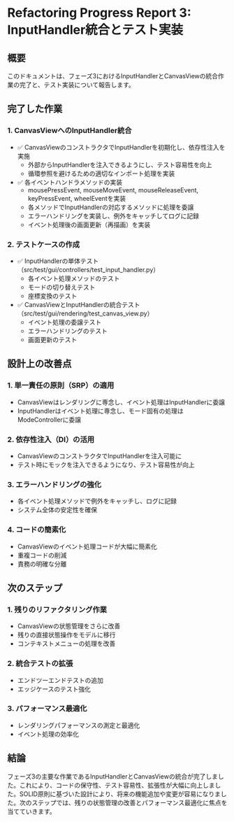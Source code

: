 # Refactoring Progress Report 3: InputHandler統合とテスト実装

## 概要
このドキュメントは、フェーズ3におけるInputHandlerとCanvasViewの統合作業の完了と、テスト実装について報告します。

## 完了した作業

### 1. CanvasViewへのInputHandler統合
- ✅ CanvasViewのコンストラクタでInputHandlerを初期化し、依存性注入を実施
  - 外部からInputHandlerを注入できるようにし、テスト容易性を向上
  - 循環参照を避けるための適切なインポート処理を実装
- ✅ 各イベントハンドラメソッドの実装
  - mousePressEvent, mouseMoveEvent, mouseReleaseEvent, keyPressEvent, wheelEventを実装
  - 各メソッドでInputHandlerの対応するメソッドに処理を委譲
  - エラーハンドリングを実装し、例外をキャッチしてログに記録
  - イベント処理後の画面更新（再描画）を実装

### 2. テストケースの作成
- ✅ InputHandlerの単体テスト（src/test/gui/controllers/test_input_handler.py）
  - 各イベント処理メソッドのテスト
  - モードの切り替えテスト
  - 座標変換のテスト
- ✅ CanvasViewとInputHandlerの統合テスト（src/test/gui/rendering/test_canvas_view.py）
  - イベント処理の委譲テスト
  - エラーハンドリングのテスト
  - 画面更新のテスト

## 設計上の改善点

### 1. 単一責任の原則（SRP）の適用
- CanvasViewはレンダリングに専念し、イベント処理はInputHandlerに委譲
- InputHandlerはイベント処理に専念し、モード固有の処理はModeControllerに委譲

### 2. 依存性注入（DI）の活用
- CanvasViewのコンストラクタでInputHandlerを注入可能に
- テスト時にモックを注入できるようになり、テスト容易性が向上

### 3. エラーハンドリングの強化
- 各イベント処理メソッドで例外をキャッチし、ログに記録
- システム全体の安定性を確保

### 4. コードの簡素化
- CanvasViewのイベント処理コードが大幅に簡素化
- 重複コードの削減
- 責務の明確な分離

## 次のステップ

### 1. 残りのリファクタリング作業
- CanvasViewの状態管理をさらに改善
- 残りの直接状態操作をモデルに移行
- コンテキストメニューの処理を改善

### 2. 統合テストの拡張
- エンドツーエンドテストの追加
- エッジケースのテスト強化

### 3. パフォーマンス最適化
- レンダリングパフォーマンスの測定と最適化
- イベント処理の効率化

## 結論
フェーズ3の主要な作業であるInputHandlerとCanvasViewの統合が完了しました。これにより、コードの保守性、テスト容易性、拡張性が大幅に向上しました。SOLID原則に基づいた設計により、将来の機能追加や変更が容易になりました。次のステップでは、残りの状態管理の改善とパフォーマンス最適化に焦点を当てていきます。